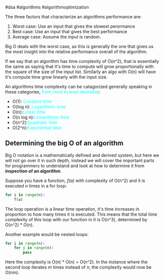 #dsa #algorithms #algorithmoptimization 

The three factors that characterize an algorithms performance are:
1. Worst case: Use an input that gives the slowest perormance
2. Best case: Use an input that gives the best performance
3. Average case: Assume the input is random.

Big O deals with the worst case, as this is generally the one that gives us the most insight into the relative performance overall of the algorithm.

If we say that an algorithm has time complexity of O(n^2), that is essentially the same as saying that it's time to compute will grow proportionally with the square of the size of the input list. Similarly an algo with O(n) will have it's compute time grow linearly with the input size.

An algorithms time complexity can be catagorized generally speaking in these categories, <span style="color: cyan;">from most to least desirable</span>:
- O(1): <span style="color: cyan;">Constant time</span> 
- O(log n): <span style="color: cyan;">Logarithmic time</span>
- O(n):<span style="color: cyan;">Linear time</span>
- O(n log n):<span style="color: cyan;">Linearithmic time</span>
- O(n^2):<span style="color: cyan;">Quadratic time</span>
- O(2^n):<span style="color: cyan;">Exponential time</span>

## Determining the big O of an algorithm
Big O notation is a mathematically defined and derived system, but here we will not go over it in such depth, instead we will cover the important parts for programmers to understand and look at how to determine it from **inspection of an algorithm**.

Suppose you have a function, _f(a)_ with complexity of O(n^2) and it is executed _n_ times in a for loop:
```python
for i in range(n):
	f(a)
```
The loop operation is a linear time operation, it's time increases in proportion to how many times it is executed. This means that the total time complexity of this loop with our function in it is O(n^3),  determined by O(n^2) * O(n).

Another example would be nested loops:
```python
for i in range(n):
	for j in range(n):
		pass
```
Here the complexity is O(n) * O(n) = O(n^2). In the instance where the second loop iterates _m_ times instead of _n_, the complexity would now be O(nm).

